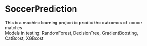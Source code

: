 # SoccerPrediction
This is a machine learning project to predict the outcomes of soccer matches <br />
Models in testing: RandomForest, DecisionTree, GradientBoosting, CatBoost, XGBoost <br />
